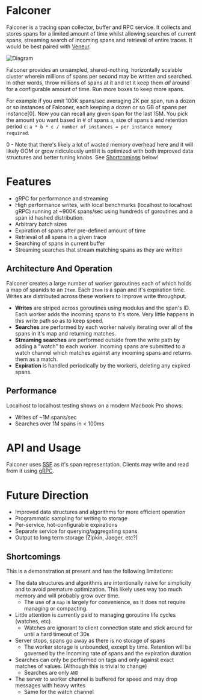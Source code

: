 # Falconer

Falconer is a tracing span collector, buffer and RPC service. It collects and stores spans for a limited amount of time whilst allowing searches of current spans, streaming search of incoming spans and retrieval of entire traces. It would be best paired with [Veneur](https://github.com/stripe/veneur).

![Diagram](https://raw.githubusercontent.com/gphat/falconer/master/diagram.png)

Falconer provides an unsampled, shared-nothing, horizontally scalable cluster wherein millions of spans per second may be written and searched. In other words, throw millions of spans at it and let it keep them *all* around for a configurable amount of time. Run more boxes to keep more spans.

For example if you emit 100K spans/sec averaging 2K per span, run a dozen or so instances of Falconer, each keeping a dozen or so GB of spans per instance[0]. Now you can recall any given span for the last 15M. You pick the amount you want based in # of spans `a`, size of spans `b` and retention period `c`: `a * b * c / number of instances = per instance memory required`.

0 - Note that there's likely a lot of wasted memory overhead here and it will likely OOM or grow ridiculously until it is optimized with both improved data structures and better tuning knobs. See [Shortcomings](https://github.com/gphat/falconer#shortcomings) below!

# Features

* gRPC for performance and streaming
* High performance writes, with local benchmarks (localhost to localhost gRPC) running at ~900K spans/sec using hundreds of goroutines and a span id hashed distribution.
* Arbitrary batch sizes
* Expiration of spans after pre-defined amount of time
* Retrieval of all spans in a given trace
* Searching of spans in current buffer
* Streaming searches that stream matching spans as they are written

## Architecture And Operation

Falconer creates a large number of worker goroutines each of which holds a map of spanids to an `Item`. Each `Item` is a span and it's expiration time. Writes are distributed across these workers to improve write throughput.

* **Writes** are striped across goroutines using modulus and the span's ID. Each worker adds the incoming spans to it's store. Very little happens in this write path so as to keep speed.
* **Searches** are performed by each worker naively iterating over all of the spans in it's map and returning matches.
* **Streaming searches** are performed outside from the write path by adding a "watch" to each worker. Incoming spans are submitted to a watch channel which matches against any incoming spans and returns them as a match.
* **Expiration** is handled periodically by the workers, deleting any expired spans.

## Performance

Localhost to localhost testing shows on a modern Macbook Pro shows:
* Writes of ~1M spans/sec
* Searches over 1M spans in < 100ms

# API and Usage

Falconer uses [SSF](https://github.com/stripe/veneur/tree/master/ssf) as it's span representation. Clients may write and read from it using [gRPC](https://github.com/gphat/falconer/blob/master/falconer.proto).

# Future Direction

* Improved data structures and algorithms for more efficient operation
* Programmatic sampling for writing to storage
* Per-service, hot-configurable expirations
* Separate service for querying/aggregating spans
* Output to long term storage (Zipkin, Jaeger, etc?)

## Shortcomings

This is a demonstration at present and has the following limitations:

* The data structures and algorithms are intentionally naive for simplicity and to avoid premature optimization. This likely uses way too much memory and will probably grow over time.
  * The use of a `map` is largely for convenience, as it does not require managing or compacting.
* Little attention is currently paid to managing goroutine life cycles (watches, etc)
  * Watches are ignorant to client connection state and stick around for until a hard timeout of 30s
* Server stops, spans go away as there is no storage of spans
  * The worker storage is unbounded, except by time. Retention will be governed by the incoming rate of spans and the expiration duration
* Searches can only be performed on tags and only against exact matches of values. (Although this is trivial to change)
  * Searches are only `AND`
* The server to worker channel is buffered for speed and may drop messages with heavy writes
  * Same for the watch channel
